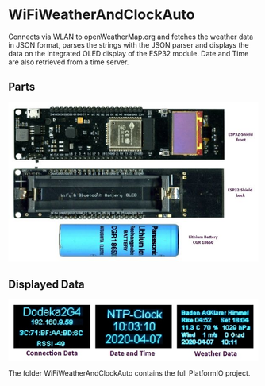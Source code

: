 # WiFiWeatherAndClockAuto
Connects via WLAN to openWeatherMap.org and fetches the weather data 
in JSON format, parses the strings with the JSON parser and displays 
the data on the integrated OLED display of the ESP32 module.
Date and Time are also retrieved from a time server.
## Parts
![Parts](parts-weather-clock-small.jpg)
## Displayed Data
![Data](displayed-data.jpg)

The folder WiFiWeatherAndClockAuto contains the full PlatformIO project.
